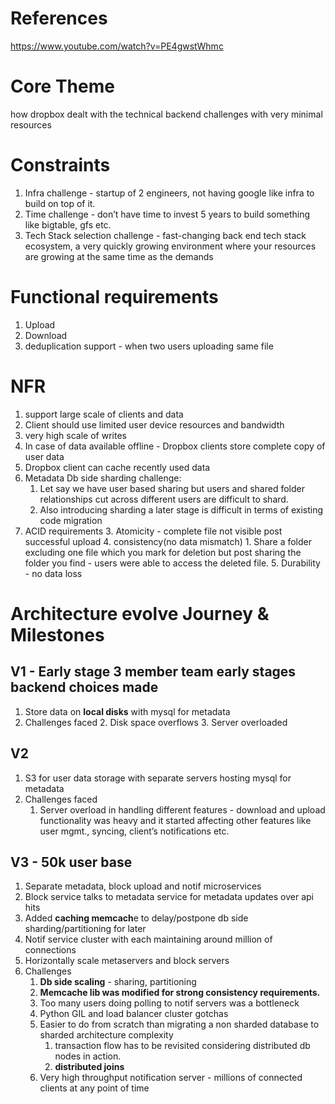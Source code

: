 # References
https://www.youtube.com/watch?v=PE4gwstWhmc

# Core Theme
how dropbox dealt with the technical backend challenges with very minimal resources 

# Constraints
1. Infra challenge - startup of 2 engineers, not having google like infra to build on top of it.
2. Time challenge - don’t have time to invest 5 years to build something like bigtable, gfs etc.
3. Tech Stack selection challenge - fast-changing back end tech stack ecosystem, a very quickly growing environment where your resources are growing at the same time as the demands

# Functional requirements
1. Upload
2. Download
3. deduplication support - when two users uploading same file

# NFR
1. support large scale of clients and data
2. Client should use limited user device resources and bandwidth
3. very high scale of writes 
4. In case of data available offline - Dropbox clients store complete copy of user data
5. Dropbox client can cache recently used data
6. Metadata Db side sharding challenge:
    1. Let say we have user based sharing but users and shared folder relationships cut across different users are difficult to shard.
    2. Also introducing sharding a later stage is difficult in terms of existing code migration
7. ACID requirements
        3. Atomicity - complete file not visible post successful upload
        4. consistency(no data mismatch)
            1. Share a folder excluding one file which you mark for deletion but post sharing the folder you find - users were able to access the deleted file.
        5. Durability -  no data loss

# Architecture evolve Journey & Milestones

## V1 - Early stage 3 member team early stages backend choices made
1. Store data on **local disks** with mysql for metadata
2. Challenges faced
    2. Disk space overflows
    3. Server overloaded
       
## V2
1. S3 for user data storage with separate servers hosting mysql for metadata
2. Challenges faced 
    1. Server overload in handling different features - download and upload functionality was heavy and it started affecting other features like user mgmt., syncing, client’s notifications etc.

## V3 - 50k user base
1. Separate metadata, block upload and notif  microservices
2. Block service talks to metadata service for metadata updates over api hits
3. Added **caching memcach**e to delay/postpone db side sharding/partitioning for later
4. Notif service cluster with each maintaining around million of connections
5. Horizontally scale metaservers and block servers
6. Challenges
    1. **Db side scaling** - sharing, partitioning
    2. **Memcache lib was modified for strong consistency requirements.**
    3. Too many users doing polling to notif servers was a bottleneck
    4. Python GIL and load balancer cluster gotchas
    5. Easier to do from scratch than migrating a non sharded database to sharded architecture complexity 
        1.  transaction flow has to be revisited considering distributed db nodes in action.
        2. **distributed joins**
    6. Very high throughput notification server - millions of connected clients at any point of time
